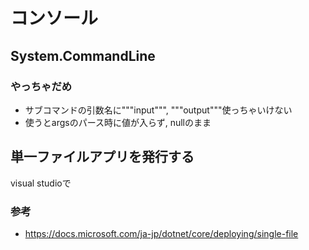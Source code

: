 # コンソール

## System.CommandLine

### やっちゃだめ
- サブコマンドの引数名に"""input""", """output"""使っちゃいけない
- 使うとargsのパース時に値が入らず, nullのまま


## 単一ファイルアプリを発行する
visual studioで

### 参考
- https://docs.microsoft.com/ja-jp/dotnet/core/deploying/single-file
